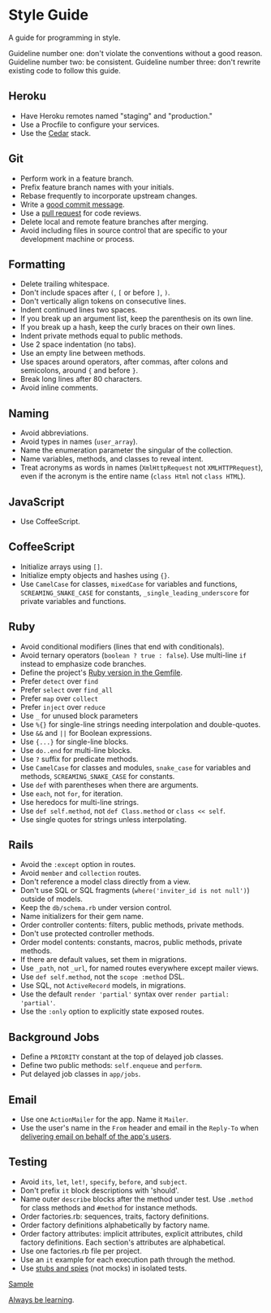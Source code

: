 Style Guide
===========

A guide for programming in style.

Guideline number one: don't violate the conventions without a good reason.
Guideline number two: be consistent.
Guideline number three: don't rewrite existing code to follow this guide.

Heroku
------

* Have Heroku remotes named "staging" and "production."
* Use a Procfile to configure your services.
* Use the [Cedar](https://devcenter.heroku.com/articles/cedar/) stack.

Git
---

* Perform work in a feature branch.
* Prefix feature branch names with your initials.
* Rebase frequently to incorporate upstream changes.
* Write a [good commit message](http://goo.gl/w11us).
* Use a [pull request](http://goo.gl/Kmdee) for code reviews.
* Delete local and remote feature branches after merging.
* Avoid including files in source control that are specific to your
  development machine or process.

Formatting
----------

* Delete trailing whitespace.
* Don't include spaces after `(`, `[` or before `]`, `)`.
* Don't vertically align tokens on consecutive lines.
* Indent continued lines two spaces.
* If you break up an argument list, keep the parenthesis on its own line.
* If you break up a hash, keep the curly braces on their own lines.
* Indent private methods equal to public methods.
* Use 2 space indentation (no tabs).
* Use an empty line between methods.
* Use spaces around operators, after commas, after colons and semicolons, around `{` and before `}`.
* Break long lines after 80 characters.
* Avoid inline comments.

Naming
------

* Avoid abbreviations.
* Avoid types in names (`user_array`).
* Name the enumeration parameter the singular of the collection.
* Name variables, methods, and classes to reveal intent.
* Treat acronyms as words in names (`XmlHttpRequest` not `XMLHTTPRequest`),
  even if the acronym is the entire name (`class Html` not `class HTML`).

JavaScript
----------

* Use CoffeeScript.

CoffeeScript
------------

* Initialize arrays using `[]`.
* Initialize empty objects and hashes using `{}`.
* Use `CamelCase` for classes, `mixedCase` for variables and functions,
  `SCREAMING_SNAKE_CASE` for constants, `_single_leading_underscore` for
  private variables and functions.

Ruby
----

* Avoid conditional modifiers (lines that end with conditionals).
* Avoid ternary operators (`boolean ? true : false`). Use multi-line `if`
  instead to emphasize code branches.
* Define the project's [Ruby version in the
  Gemfile](http://gembundler.com/man/gemfile.5.html#RUBY-ruby-).
* Prefer `detect` over `find`
* Prefer `select` over `find_all`
* Prefer `map` over `collect`
* Prefer `inject` over `reduce`
* Use `_` for unused block parameters
* Use `%{}` for single-line strings needing interpolation and double-quotes.
* Use `&&` and `||` for Boolean expressions.
* Use `{...}` for single-line blocks.
* Use `do..end` for multi-line blocks.
* Use `?` suffix for predicate methods.
* Use `CamelCase` for classes and modules, `snake_case` for variables and
  methods, `SCREAMING_SNAKE_CASE` for constants.
* Use `def` with parentheses when there are arguments.
* Use `each`, not `for`, for iteration.
* Use heredocs for multi-line strings.
* Use `def self.method`, not `def Class.method` or `class << self`.
* Use single quotes for strings unless interpolating.

Rails
-----

* Avoid the `:except` option in routes.
* Avoid `member` and `collection` routes.
* Don't reference a model class directly from a view.
* Don't use SQL or SQL fragments (`where('inviter_id is not null')`) outside
  of models.
* Keep the `db/schema.rb` under version control.
* Name initializers for their gem name.
* Order controller contents: filters, public methods, private methods.
* Don't use protected controller methods.
* Order model contents: constants, macros, public methods, private methods.
* If there are default values, set them in migrations.
* Use `_path`, not `_url`, for named routes everywhere except mailer views.
* Use `def self.method`, not the `scope :method` DSL.
* Use SQL, not `ActiveRecord` models, in migrations.
* Use the default `render 'partial'` syntax over `render partial: 'partial'`.
* Use the `:only` option to explicitly state exposed routes.

Background Jobs
---------------

* Define a `PRIORITY` constant at the top of delayed job classes.
* Define two public methods: `self.enqueue` and `perform`.
* Put delayed job classes in `app/jobs`.

Email
-----

* Use one `ActionMailer` for the app. Name it `Mailer`.
* Use the user's name in the `From` header and email in the `Reply-To` when
  [delivering email on behalf of the app's users](http://goo.gl/5w1ck).

Testing
-------

* Avoid `its`, `let`, `let!`, `specify`, `before`, and `subject`.
* Don't prefix `it` block descriptions with 'should'.
* Name outer `describe` blocks after the method under test. Use `.method`
  for class methods and `#method` for instance methods.
* Order factories.rb: sequences, traits, factory definitions.
* Order factory definitions alphabetically by factory name.
* Order factory attributes: implicit attributes, explicit attributes,
  child factory definitions. Each section's attributes are alphabetical.
* Use one factories.rb file per project.
* Use an `it` example for each execution path through the method.
* Use [stubs and spies](http://goo.gl/EciDJ) (not mocks) in isolated tests.

[Sample](https://github.com/thoughtbot/style-guide/blob/master/rspec-sample.rb)

[Always be learning](http://learn.thoughtbot.com).
